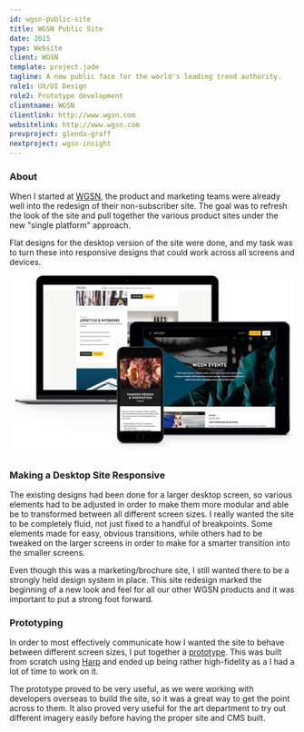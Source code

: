 ```yaml
---
id: wgsn-public-site
title: WGSN Public Site
date: 2015
type: Website
client: WGSN
template: project.jade
tagline: A new public face for the world's leading trend authority.
role1: UX/UI Design
role2: Prototype development
clientname: WGSN
clientlink: http://www.wgsn.com
websitelink: http://www.wgsn.com
prevproject: glenda-graff
nextproject: wgsn-insight
---
```


### About

When I started at <a href="http://wgsn.com/" target="_blank" class="link-highlight">WGSN</a>, the product and marketing teams were already well into the redesign of their non-subscriber site. The goal was to refresh the look of the site and pull together the various product sites under the new "single platform" approach.

Flat designs for the desktop version of the site were done, and my task was to turn these into responsive designs that could work across all screens and devices.

![WGSN Public Site](wgsn-public-site-1.jpg "WGSN Public Site")

### Making a Desktop Site Responsive

The existing designs had been done for a larger desktop screen, so various elements had to be adjusted in order to make them more modular and able be to transformed between all different screen sizes. I really wanted the site to be completely fluid, not just fixed to a handful of breakpoints. Some elements made for easy, obvious transitions, while others had to be tweaked on the larger screens in order to make for a smarter transition into the smaller screens.

Even though this was a marketing/brochure site, I still wanted there to be a strongly held design system in place. This site redesign marked the beginning of a new look and feel for all our other WGSN products and it was important to put a strong foot forward.

### Prototyping

In order to most effectively communicate how I wanted the site to behave between different screen sizes, I put together a <a href="http://wgsn-public-site.amelia-lewis.com/" target="_blank" class="link-highlight">prototype</a>. This was built from scratch using <a href="https://harpjs.com/" target="_blank" class="link-highlight">Harp</a> and ended up being rather high-fidelity as a I had a lot of time to work on it.

The prototype proved to be very useful, as we were working with developers overseas to build the site, so it was a great way to get the point across to them. It also proved very useful for the art department to try out different imagery easily before having the proper site and CMS built.